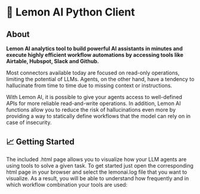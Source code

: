 # 🍋 Lemon AI Python Client

## About

**Lemon AI analytics tool to build powerful AI assistants in minutes and execute highly efficient workflow automations by accessing tools like Airtable, Hubspot, Slack and Github.**

Most connectors available today are focused on read-only operations, limiting the potential of LLMs. Agents, on the other hand, have a tendency to hallucinate from time to time due to missing context or instructions.

With Lemon AI, it is possible to give your agents access to well-defined APIs for more reliable read-and-write operations. In addition, Lemon AI functions allow you to reduce the risk of hallucinations even more by providing a way to statically define workflows that the model can rely on in case of insecurity.

## 📈 Getting Started

The included .html page allows you to visualize how your LLM agents are using tools to solve a given task. To get started just open the corresponding html page in your browser and select the lemonai.log file that you want to visualize. As a result, you will be able to understand how frequently and in which workflow combination your tools are used:
